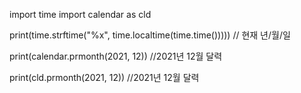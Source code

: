 import time
import calendar as cld

print(time.strftime("%x", time.localtime(time.time()))))
// 현재 년/월/일

print(calendar.prmonth(2021, 12))
//2021년 12월 달력

print(cld.prmonth(2021, 12))
//2021년 12월 달력
